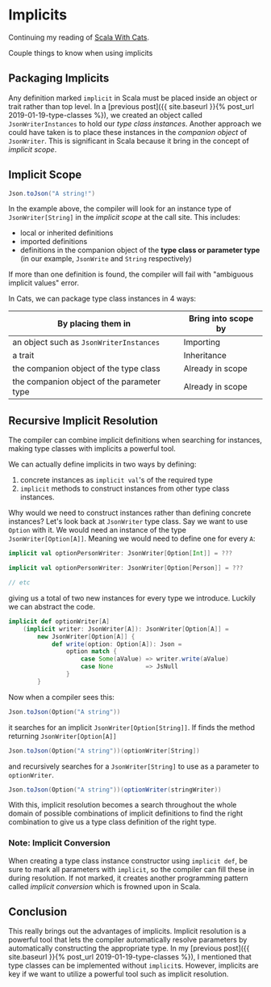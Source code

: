 # Implicits

Continuing my reading of [Scala With Cats](https://books.underscore.io/scala-with-cats/scala-with-cats.html#working-with-implicits).

Couple things to know when using implicits

## Packaging Implicits

Any definition marked `implicit` in Scala must be placed inside an object or trait rather than top level. In a [previous post]({{ site.baseurl }}{% post_url 2019-01-19-type-classes %}), we created an object called `JsonWriterInstances` to hold our *type class instances*. Another approach we could have taken is to place these instances in the *companion object* of `JsonWriter`. This is significant in Scala because it bring in the concept of *implicit scope*.

## Implicit Scope

```scala
Json.toJson("A string!")
```

In the example above, the compiler will look for an instance type of `JsonWriter[String]` in the *implicit scope* at the call site. This includes:

* local or inherited definitions
* imported definitions
* definitions in the companion object of the **type class or parameter type** (in our example, `JsonWrite` and `String` respectively)

If more than one definition is found, the compiler will fail with "ambiguous implicit values" error.

In Cats, we can package type class instances in 4 ways:

| By placing them in | Bring into scope by |
| --- | --- |
| an object such as `JsonWriterInstances` | Importing |
| a trait | Inheritance |
| the companion object of the type class | Already in scope |
| the companion object of the parameter type | Already in scope |

## Recursive Implicit Resolution

The compiler can combine implicit definitions when searching for instances, making type classes with implicits a powerful tool.

We can actually define implicits in two ways by defining:

1. concrete instances as `implicit val`'s of the required type
1. `implicit` methods to construct instances from other type class instances.

Why would we need to construct instances rather than defining concrete instances? Let's look back at `JsonWriter` type class. Say we want to use `Option` with it. We would need an instance of the type `JsonWriter[Option[A]]`. Meaning we would need to define one for every `A`:

```scala
implicit val optionPersonWriter: JsonWriter[Option[Int]] = ???

implicit val optionPersonWriter: JsonWriter[Option[Person]] = ???

// etc
```

giving us a total of two new instances for every type we introduce. Luckily we can abstract the code.

```scala
implicit def optionWriter[A]
    (implicit writer: JsonWriter[A]): JsonWriter[Option[A]] =
        new JsonWriter[Option[A]] {
            def write(option: Option[A]): Json =
                option match {
                    case Some(aValue) => writer.write(aValue)
                    case None         => JsNull
                }
        }
```

Now when a compiler sees this:

```scala
Json.toJson(Option("A string"))
```

it searches for an implicit `JsonWriter[Option[String]]`. If finds the method returning `JsonWriter[Option[A]]`

```scala
Json.toJson(Option("A string"))(optionWriter[String])
```

and recursively searches for a `JsonWriter[String]` to use as a parameter to `optionWriter`.

```scala
Json.toJson(Option("A string"))(optionWriter(stringWriter))
```

With this, implicit resolution becomes a search throughout the whole domain of possible combinations of implicit definitions to find the right combination to give us a type class definition of the right type.

### Note: Implicit Conversion

When creating a type class instance constructor using `implicit def`, be sure to mark all parameters with `implicit`, so the compiler can fill these in during resolution. If not marked, it creates another programming pattern called *implicit conversion* which is frowned upon in Scala.

## Conclusion

This really brings out the advantages of implicits. Implicit resolution is a powerful tool that lets the compiler automatically resolve parameters by automatically constructing the appropriate type. In my [previous post]({{ site.baseurl }}{% post_url 2019-01-19-type-classes %}), I mentioned that type classes can be implemented without `implicit`s. However, implicits are key if we want to utilize a powerful tool such as implicit resolution.
